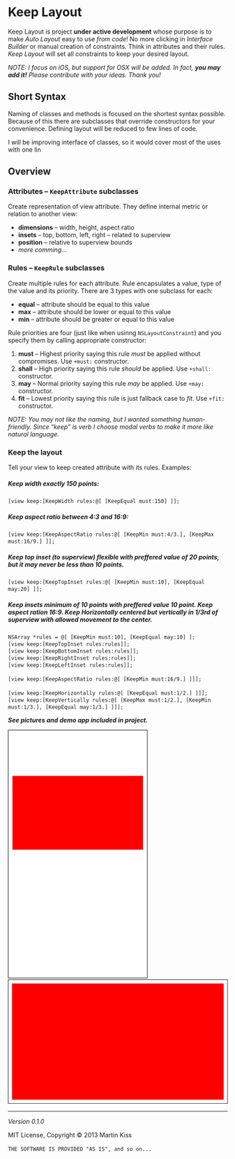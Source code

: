 # Keep Layout

Keep Layout is project **under active development** whose purpose is to make *Auto Layout* easy to use _from code_! No more clicking in *Interface Builder* or manual creation of constraints. Think in attributes and their rules. *Keep Layout* will set all constraints to keep your desired layout.

_NOTE: I focus on iOS, but support for OSX will be added. In fact, **you may add it!** Please contribute with your ideas. Thank you!_



## Short Syntax
Naming of classes and methods is focused on the shortest syntax possible. Because of this there are subclasses that override constructors for your convenience. Defining layout will be reduced to few lines of code.

I will be improving interface of classes, so it would cover most of the uses with one lin



## Overview



### Attributes – `KeepAttribute` subclasses
Create representation of view attribute. They define internal metric or relation to another view:

 - **dimensions** – width, height, aspect ratio
 - **insets** – top, bottom, left, right – related to superview
 - **position** – relative to superview bounds
 - *more comming…*



### Rules – `KeepRule` subclasses
Create multiple rules for each attribute. Rule encapsulates a value, type of the value and its priority. There are 3 types with one subclass for each:

 - **equal** – attribute should be equal to this value
 - **max** – attribute should be lower or equal to this value
 - **min** – attribute should be greater or equal to this value

Rule priorities are four (just like when usinng `NSLayoutConstraint`) and you specify them by calling appropriate constructor:

 1. **must** – Highest priority saying this rule _must_ be applied without compromises. Use `+must:` constructor.
 2. **shall** – High priority saying this rule _should_ be applied. Use `+shall:` constructor.
 3. **may** – Normal priority saying this rule _may_ be applied. Use `+may:` constructor.
 4. **fit** – Lowest priority saying this rule is just fallback case to _fit_. Use `+fit:` constructor.

_NOTE: You may not like the naming, but I wanted something human-friendly. Since “keep” is verb I choose modal verbs to make it more like natural language._



### Keep the layout
Tell your view to keep created attribute with its rules. Examples:

##### Keep width exactly 150 points:

```
[view keep:[KeepWidth rules:@[ [KeepEqual must:150] ]];
```

##### Keep aspect ratio between 4:3 and 16:9:

```
[view keep:[KeepAspectRatio rules:@[ [KeepMin must:4/3.], [KeepMax must:16/9.] ]];
```

##### Keep top inset (to superview) flexible with preffered value of 20 points, but it may never be less than 10 points.

```
[view keep:[KeepTopInset rules:@[ [KeepMin must:10], [KeepEqual may:20] ]];
```

##### Keep insets minimum of 10 points with preffered value 10 point. Keep aspect ration 16:9. Keep Horizontally centered but vertically in 1/3rd of superview with allowed movement to the center.

```
NSArray *rules = @[ [KeepMin must:10], [KeepEqual may:10] ];
[view keep:[KeepTopInset rules:rules]];
[view keep:[KeepBottomInset rules:rules]];
[view keep:[KeepRightInset rules:rules]];
[view keep:[KeepLeftInset rules:rules]];
    
[view keep:[KeepAspectRatio rules:@[ [KeepMin must:16/9.] ]]];

[view keep:[KeepHorizontally rules:@[ [KeepEqual must:1/2.] ]]];
[view keep:[KeepVertically rules:@[ [KeepMax must:1/2.], [KeepMin must:1/3.], [KeepEqual may:1/3.] ]]];
```

**_See pictures and demo app included in project._**

![image](readme/example-portrait.png)
![image](readme/example-landscape.png)

---
_Version 0.1.0_

MIT License, Copyright © 2013 Martin Kiss

`THE SOFTWARE IS PROVIDED "AS IS", and so on...`
